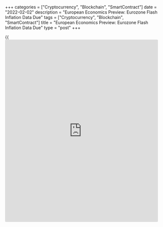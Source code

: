 +++
categories = ["Cryptocurrency", "Blockchain", "SmartContract"]
date = "2022-02-02"
description = "European Economics Preview: Eurozone Flash Inflation Data Due"
tags = ["Cryptocurrency", "Blockchain", "SmartContract"]
title = "European Economics Preview: Eurozone Flash Inflation Data Due"
type = "post"
+++

{{<iframe id="large-banner" src="https://www.bounty.group/#slide=4.0" width="100%" height="600" scrolling="no" style="border: 0px solid rgb(216, 221, 230); border-radius: 3px;">}}

Flash consumer prices from euro area and unemployment from Spain are due
on Wednesday, headlining a light day for the European economic [news](https://www.letsplayfx.com/blog/forex-news-website/).

At 3.00 am ET, Spain unemployment data is due for January. The number of
jobless claims is expected to fall 50,700 in January compared to a
decrease of 76,800 in the previous month.

In the meantime, the Hungarian Central Statistical Office releases
foreign trade data for November.

At 4.00 am ET, Italy's Istat releases flash consumer and harmonized
consumer price data for January. Consumer price inflation is forecast to
slow to 3.8 percent from 3.9 percent in December.

At 5.00 am ET, Eurostat is slated to issue eurozone flash inflation data
for January. Economists expect inflation to slow to 4.4 percent from 5.0
percent in December.

For comments and feedback [contact](https://www.playgroundfx.com/contact/): editorial@rtt[news](https://www.letsplayfx.com/blog/forex-news-website/).com

[Economic News][1]

 **What parts of the world are seeing the best (and worst) economic
performances lately? Click[here][2] to check out our [Econ Scorecard][2]
and find out! See up-to-the-moment [ranking](https://www.playgroundfx.com/blog/crypto-exchange-ranking/)s for the best and worst
performers in [GDP][3], [unemployment rate][4], [inflation][5] and much
more.**

   1. www.rtt[news](https://www.letsplayfx.com/blog/forex-news-website/).com/Content/EconomicNews.aspx
   2. www.rtt[news](https://www.letsplayfx.com/blog/forex-news-website/).com/economic-scorecard/world-rank/industrial-production/highest-performance.aspx
   3. www.rtt[news](https://www.letsplayfx.com/blog/forex-news-website/).com/economic-scorecard/world-rank/GDP/highest-performance.aspx
   4. www.rtt[news](https://www.letsplayfx.com/blog/forex-news-website/).com/economic-scorecard/world-rank/unemployment-rate/lowest-performance.aspx
   5. www.rtt[news](https://www.letsplayfx.com/blog/forex-news-website/).com/economic-scorecard/world-rank/CPI/highest-performance.aspx